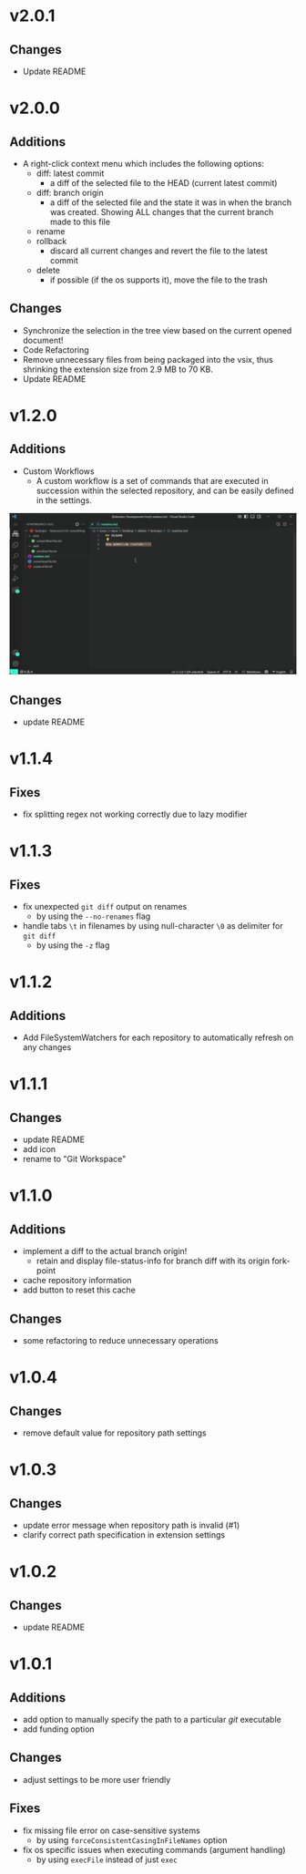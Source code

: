 # v2.0.1
## Changes
- Update README


# v2.0.0
## Additions
- A right-click context menu which includes the following options:
  - diff: latest commit
    - a diff of the selected file to the HEAD (current latest commit)
  - diff: branch origin
    - a diff of the selected file and the state it was in when the branch was created. Showing ALL changes that the
      current branch made to this file
  - rename
  - rollback
    - discard all current changes and revert the file to the latest commit
  - delete
    - if possible (if the os supports it), move the file to the trash

## Changes
- Synchronize the selection in the tree view based on the current opened document!
- Code Refactoring
- Remove unnecessary files from being packaged into the vsix, thus shrinking the extension size from 2.9 MB to 70 KB. 
- Update README


# v1.2.0
## Additions
- Custom Workflows
    - A custom workflow is a set of commands that are executed in succession within the selected repository, and can be easily defined in the settings.

<img src="https://raw.githubusercontent.com/DaveWasTakn/GitWorkspace/refs/heads/main/resources/excluded/workflow_feature.gif" width="800" height="auto">

## Changes
- update README


# v1.1.4
## Fixes
- fix splitting regex not working correctly due to lazy modifier


# v1.1.3
## Fixes
- fix unexpected `git diff` output on renames
    - by using the `--no-renames` flag
- handle tabs `\t` in filenames by using null-character `\0` as delimiter for `git diff`
    - by using the `-z` flag


# v1.1.2
## Additions
- Add FileSystemWatchers for each repository to automatically refresh on any changes


# v1.1.1
## Changes
- update README
- add icon
- rename to "Git Workspace"


# v1.1.0
## Additions
- implement a diff to the actual branch origin!
    - retain and display file-status-info for branch diff with its origin fork-point
- cache repository information
- add button to reset this cache

## Changes
- some refactoring to reduce unnecessary operations


# v1.0.4
## Changes
- remove default value for repository path settings


# v1.0.3
## Changes
- update error message when repository path is invalid (#1)
- clarify correct path specification in extension settings


# v1.0.2
## Changes
- update README


# v1.0.1
## Additions
- add option to manually specify the path to a particular _git_ executable
- add funding option

## Changes
- adjust settings to be more user friendly

## Fixes
- fix missing file error on case-sensitive systems
    - by using `forceConsistentCasingInFileNames` option
- fix os specific issues when executing commands (argument handling)
    - by using `execFile`  instead of just `exec`
